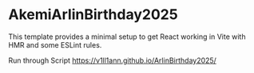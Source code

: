 # AkemiArlinBirthday2025

This template provides a minimal setup to get React working in Vite with HMR and some ESLint rules.

Run through Script
https://v1ll1ann.github.io/ArlinBirthday2025/
